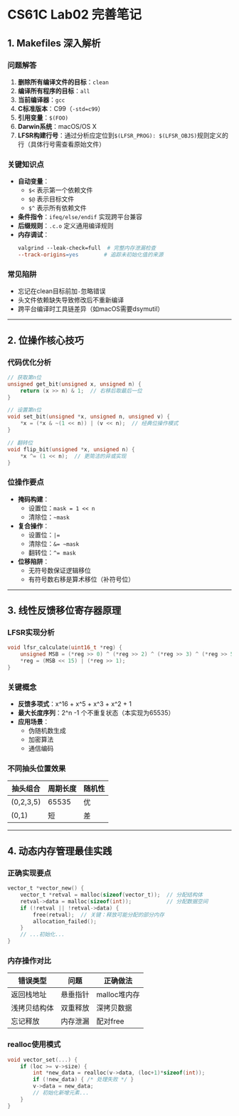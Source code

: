 # CS61C Lab02 完善笔记

## 1. Makefiles 深入解析
### 问题解答
1. **删除所有编译文件的目标**：`clean`
2. **编译所有程序的目标**：`all`
3. **当前编译器**：`gcc`
4. **C标准版本**：C99（`-std=c99`）
5. **引用变量**：`$(FOO)`
6. **Darwin系统**：macOS/OS X
7. **LFSR构建行号**：通过分析应定位到`$(LFSR_PROG): $(LFSR_OBJS)`规则定义的行（具体行号需查看原始文件）

### 关键知识点
- **自动变量**：
  - `$<` 表示第一个依赖文件
  - `$@` 表示目标文件
  - `$^` 表示所有依赖文件
- **条件指令**：`ifeq/else/endif` 实现跨平台兼容
- **后缀规则**：`.c.o` 定义通用编译规则
- **内存调试**：
  ```makefile
  valgrind --leak-check=full  # 完整内存泄漏检查
  --track-origins=yes        # 追踪未初始化值的来源
  ```

### 常见陷阱
- 忘记在clean目标前加`-`忽略错误
- 头文件依赖缺失导致修改后不重新编译
- 跨平台编译时工具链差异（如macOS需要dsymutil）

---

## 2. 位操作核心技巧
### 代码优化分析
```c
// 获取第n位
unsigned get_bit(unsigned x, unsigned n) {
    return (x >> n) & 1;  // 右移后取最后一位
}

// 设置第n位
void set_bit(unsigned *x, unsigned n, unsigned v) {
    *x = (*x & ~(1 << n)) | (v << n);  // 经典位操作模式
}

// 翻转位
void flip_bit(unsigned *x, unsigned n) {
    *x ^= (1 << n);  // 更简洁的异或实现
}
```

### 位操作要点
- **掩码构建**：
  - 设置位：`mask = 1 << n`
  - 清除位：`~mask`
- **复合操作**：
  - 设置位：`|=`
  - 清除位：`&= ~mask`
  - 翻转位：`^= mask`
- **位移陷阱**：
  - 无符号数保证逻辑移位
  - 有符号数右移是算术移位（补符号位）

---

## 3. 线性反馈移位寄存器原理
### LFSR实现分析
```c
void lfsr_calculate(uint16_t *reg) {
    unsigned MSB = (*reg >> 0) ^ (*reg >> 2) ^ (*reg >> 3) ^ (*reg >> 5);
    *reg = (MSB << 15) | (*reg >> 1);
}
```

### 关键概念
- **反馈多项式**：x^16 + x^5 + x^3 + x^2 + 1
- **最大长度序列**：2^n -1 个不重复状态（本实现为65535）
- **应用场景**：
  - 伪随机数生成
  - 加密算法
  - 通信编码

### 不同抽头位置效果
| 抽头组合      | 周期长度  | 随机性 |
| --------- | ----- | --- |
| (0,2,3,5) | 65535 | 优   |
| (0,1)     | 短     | 差   |

---

## 4. 动态内存管理最佳实践
### 正确实现要点
```c
vector_t *vector_new() {
    vector_t *retval = malloc(sizeof(vector_t));  // 分配结构体
    retval->data = malloc(sizeof(int));           // 分配数据空间
    if (!retval || !retval->data) {
        free(retval);  // 关键：释放可能分配的部分内存
        allocation_failed();
    }
    // ...初始化...
}
```

### 内存操作对比
| 错误类型   | 问题   | 正确做法      |
| ------ | ---- | --------- |
| 返回栈地址  | 悬垂指针 | malloc堆内存 |
| 浅拷贝结构体 | 双重释放 | 深拷贝数据     |
| 忘记释放   | 内存泄漏 | 配对free    |

### realloc使用模式
```c
void vector_set(...) {
    if (loc >= v->size) {
        int *new_data = realloc(v->data, (loc+1)*sizeof(int));
        if (!new_data) { /* 处理失败 */ }
        v->data = new_data;
        // 初始化新增元素...
    }
}
```

